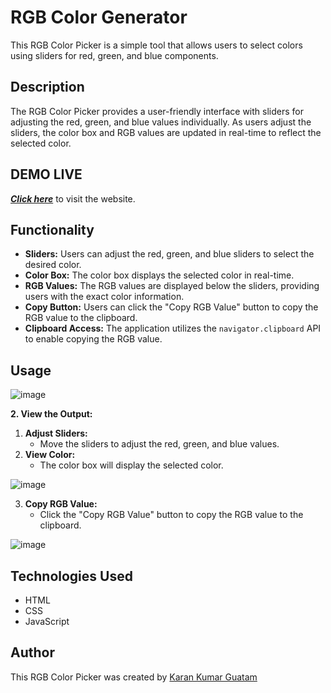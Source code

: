 # RGB Color Generator

This RGB Color Picker is a simple tool that allows users to select colors using sliders for red, green, and blue components.

## Description

The RGB Color Picker provides a user-friendly interface with sliders for adjusting the red, green, and blue values individually. As users adjust the sliders, the color box and RGB values are updated in real-time to reflect the selected color.

## DEMO LIVE 

[***Click here***](https://karangautam0.github.io/RGB-Color-Generator/) to visit the website.


## Functionality

- **Sliders:** Users can adjust the red, green, and blue sliders to select the desired color.
- **Color Box:** The color box displays the selected color in real-time.
- **RGB Values:** The RGB values are displayed below the sliders, providing users with the exact color information.
- **Copy Button:** Users can click the "Copy RGB Value" button to copy the RGB value to the clipboard.
- **Clipboard Access:** The application utilizes the `navigator.clipboard` API to enable copying the RGB value.

## Usage


![image](https://github.com/KaranGautam0/RGB-Color-Generator/assets/150542238/8d96e3b7-b59f-43fb-a10e-a70bffb39b13)


**2. View the Output:**
1. **Adjust Sliders:**
   - Move the sliders to adjust the red, green, and blue values.
2. **View Color:**
   - The color box will display the selected color.
  

![image](https://github.com/KaranGautam0/RGB-Color-Generator/assets/150542238/95498cfd-dfc3-404e-8d40-44992a1e7e5d)


3. **Copy RGB Value:**
   - Click the "Copy RGB Value" button to copy the RGB value to the clipboard.

![image](https://github.com/KaranGautam0/RGB-Color-Generator/assets/150542238/9fc77cdc-4d6d-47d3-9d0b-185f08430c51)


## Technologies Used

- HTML
- CSS
- JavaScript

## Author

This RGB Color Picker was created by  [Karan Kumar Guatam](https://github.com/KaranGautam0)


